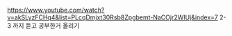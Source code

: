 https://www.youtube.com/watch?v=akSLyzFCHq4&list=PLcqDmjxt30Rsb8Zpgbemt-NaCOjr2WIUj&index=7
2-3 까지 듣고 공부한거 올리기